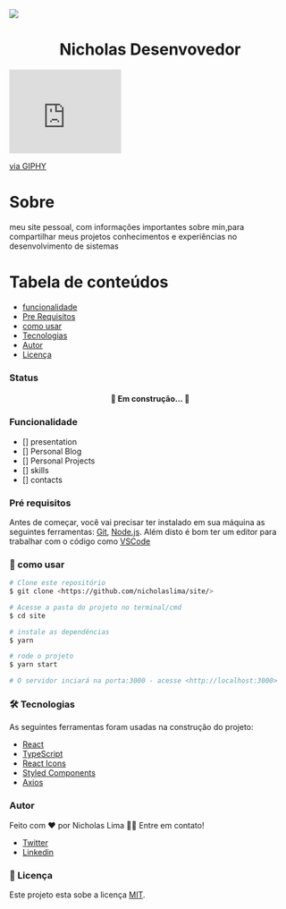 

<img src="https://img.shields.io/static/v1?label=blog&message=nicholas&color=7159c1&style=for-the-badge&logo=ghost"/>
<h1 align="center">Nicholas Desenvovedor</h1>

<iframe src="https://giphy.com/embed/6RcaDOZ0FX16NcSgBI" width="200" frameBorder="0" class="giphy-embed" allowFullScreen></iframe><p><a href="https://giphy.com/gifs/app-weatherapp-6RcaDOZ0FX16NcSgBI">via GIPHY</a></p>

# Sobre

meu site pessoal, com informações importantes sobre min,para compartilhar meus projetos conhecimentos e experiências no desenvolvimento de sistemas

Tabela de conteúdos
=================
<!--ts-->
   * [funcionalidade](#funcionalidade)
   * [Pre Requisitos](#Pre-requisitos)
   * [como usar](#--como-usar)
   * [Tecnologias](#-tecnologias)
   * [Autor](#autor)
   * [Licença](#Licenca)
<!--te-->

<h3>Status</h3>
<h4 align="center"> 
 🚀 Em construção...  🚧
</h4>

 ### Funcionalidade

- [] presentation
- [] Personal Blog 
- [] Personal Projects 
- [] skills
- [] contacts


### Pré requisitos

Antes de começar, você vai precisar ter instalado em sua máquina as seguintes ferramentas:
[Git](https://git-scm.com), [Node.js](https://nodejs.org/en/). 
Além disto é bom ter um editor para trabalhar com o código como [VSCode](https://code.visualstudio.com/)



### 🎲 como usar
```bash
# Clone este repositório
$ git clone <https://github.com/nicholaslima/site/>

# Acesse a pasta do projeto no terminal/cmd
$ cd site

# instale as dependências
$ yarn 

# rode o projeto
$ yarn start

# O servidor inciará na porta:3000 - acesse <http://localhost:3000>

```  

 
### 🛠 Tecnologias

As seguintes ferramentas foram usadas na construção do projeto:

- [React](https://pt-br.reactjs.org/)
- [TypeScript](https://www.typescriptlang.org/)
- [React Icons](https://react-icons.github.io/react-icons/)
- [Styled Components](https://styled-components.com/)
- [Axios](https://www.npmjs.com/package/axios)


### Autor
 
 Feito com ❤️ por Nicholas Lima 👋🏽 Entre em contato!

- [Twitter](https://twitter.com/nichola58915429)
- [Linkedin](https://www.linkedin.com/in/nicholas-lima-a360311bb/)


### 📝 Licença

Este projeto esta sobe a licença [MIT](./LICENSE).
